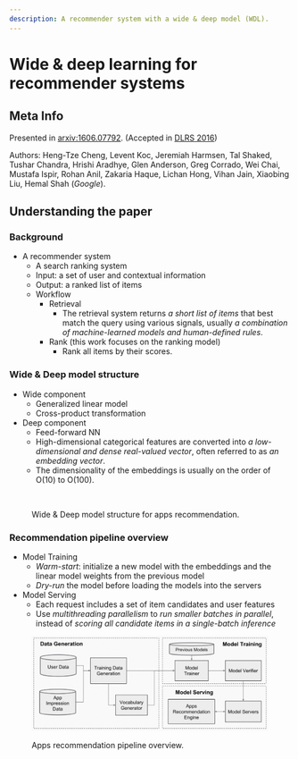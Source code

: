 ```yaml
---
description: A recommender system with a wide & deep model (WDL).
---
```


# Wide & deep learning for recommender systems

## Meta Info

Presented in [arxiv:1606.07792](http://arxiv.org/abs/1606.07792). (Accepted in [DLRS 2016](https://dl.acm.org/doi/10.1145/2988450.2988454))

Authors: Heng-Tze Cheng, Levent Koc, Jeremiah Harmsen, Tal Shaked, Tushar Chandra, Hrishi Aradhye, Glen Anderson, Greg Corrado, Wei Chai, Mustafa Ispir, Rohan Anil, Zakaria Haque, Lichan Hong, Vihan Jain, Xiaobing Liu, Hemal Shah (_Google_).

## Understanding the paper

### Background

* A recommender system
  * A search ranking system
  * Input: a set of user and contextual information
  * Output: a ranked list of items
  * Workflow
    * Retrieval
      * The retrieval system returns _a short list of items_ that best match the query using various signals, usually _a combination of machine-learned models and human-defined rules_.
    * Rank (this work focuses on the ranking model)
      * Rank all items by their scores.

### Wide & Deep model structure

* Wide component
  * Generalized linear model
  * Cross-product transformation
* Deep component
  * Feed-forward NN
  * High-dimensional categorical features are converted into _a low-dimensional and dense real-valued vector_, often referred to as _an embedding vector_.
  * The dimensionality of the embeddings is usually on the order of O(10) to O(100).

<figure><img src="../../../../.gitbook/assets/deep-model-structure-for-apps-recommendation.png" alt=""><figcaption><p>Wide &#x26; Deep model structure for apps recommendation.</p></figcaption></figure>

### Recommendation pipeline overview

* Model Training
  * _Warm-start_: initialize a new model with the embeddings and the linear model weights from the previous model
  * _Dry-run_ the model before loading the models into the servers
* Model Serving
  * Each request includes a set of item candidates and user features
  * Use _multithreading parallelism_ to _run smaller batches in parallel_, instead of _scoring all candidate items in a single-batch inference_

<figure><img src="../../../../.gitbook/assets/apps-recommendation-pipeline-overview.png" alt=""><figcaption><p>Apps recommendation pipeline overview.</p></figcaption></figure>
